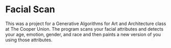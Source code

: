 # Facial Scan
This was a project for a Generative Algorithms for Art and Architecture class at The Cooper Union. 
The program scans your facial attributes and detects your age, emotion, gender, and race and then paints a new version of you using those attributes.

